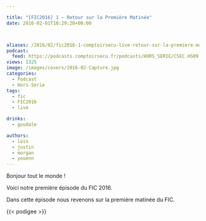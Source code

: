 ```yaml
---

title: "[FIC2016] 1 – Retour sur la Première Matinée"
date: 2016-02-01T10:29:20+00:00



aliases: /2016/02/fic2016-1-comptoirsecu-live-retour-sur-la-premiere-matinee/
podcast:
  feed: https://podcasts.comptoirsecu.fr/podcasts/HORS_SERIE/CSEC.HS09.2016-01-25.FIC2016.PREMIERE_MATINEE.mp3
views: 1325
image: /images/covers/2016-02-Capture.jpg
categories:
  - Podcast
  - Hors-Serie
tags:
  - fic
  - FIC2016
  - live

drinks:
  - goudale

authors:
  - lois
  - justin
  - morgan
  - youenn
---
```

Bonjour tout le monde !

Voici notre première épisode du FIC 2016.

Dans cette épisode nous revenons sur la première matinée du FIC.

{{< podigee >}}
